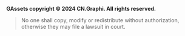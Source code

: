**GAssets copyright © 2024 CN.Graphi. All rights reserved.**

> No one shall copy, modify or redistribute without authorization, otherwise they may file a lawsuit in court.